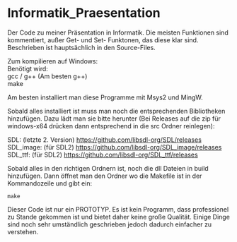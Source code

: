 # Informatik_Praesentation
Der Code zu meiner Präsentation in Informatik. Die meisten Funktionen sind kommentiert, außer Get- und Set- Funktonen, das diese klar sind.
Beschrieben ist hauptsächlich in den Source-Files.

Zum kompilieren auf Windows:  
  Benötigt wird:  
    gcc / g++ (Am besten g++)  
    make  
    
  Am besten installiert man diese Programme mit Msys2 und MingW.  

  Sobald alles installiert ist muss man noch die entsprechenden Bibliotheken hinzufügen.
  Dazu lädt man sie bitte herunter (Bei Releases auf die zip für windows-x64 drücken dann entsprechend in die src Ordner reinlegen):
  
  SDL: (letzte 2. Version) https://github.com/libsdl-org/SDL/releases  
  SDL_image: (für SDL2) https://github.com/libsdl-org/SDL_image/releases  
  SDL_ttf: (für SDL2) https://github.com/libsdl-org/SDL_ttf/releases  

  Sobald alles in den richtigen Ordnern ist, noch die dll Dateien in build hinzufügen.
  Dann öffnet man den Ordner wo die Makefile ist in der Kommandozeile und gibt ein:
  ```
  make
  ```

Dieser Code ist nur ein PROTOTYP. Es ist kein Programm, dass professionel zu Stande gekommen ist und bietet daher keine große Qualität. Einige Dinge sind noch sehr umständlich geschrieben jedoch dadurch einfacher zu verstehen.

